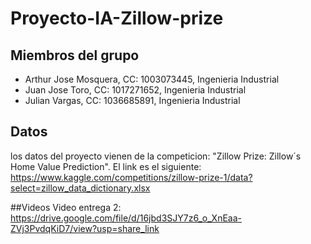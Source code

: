 # Proyecto-IA-Zillow-prize

## Miembros del grupo 

- Arthur Jose Mosquera, CC: 1003073445, Ingenieria Industrial
- Juan Jose Toro, CC: 1017271652, Ingenieria Industrial
- Julian Vargas, CC: 1036685891, Ingenieria Industrial

## Datos

los datos del proyecto vienen de la competicion: "Zillow Prize: Zillow´s Home Value Prediction". El link es el siguiente: https://www.kaggle.com/competitions/zillow-prize-1/data?select=zillow_data_dictionary.xlsx

##Videos
Video entrega 2: https://drive.google.com/file/d/16jbd3SJY7z6_o_XnEaa-ZVj3PvdqKiD7/view?usp=share_link
